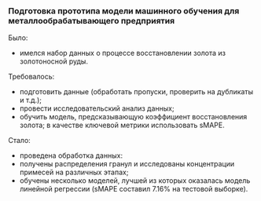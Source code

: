 ### Подготовка прототипа модели машинного обучения для металлообрабатывающего предприятия

Было:
- имелся набор данных о процессе восстановлении золота из золотоносной руды.

Требовалось:
- подготовить данные (обработать пропуски, проверить на дубликаты и т.д.);
- провести исследовательский анализ данных;
- обучить модель, предсказывающую коэффициент восстановления золота; в качестве ключевой метрики использовать sMAPE.

Стало:
- проведена обработка данных:
- получены распределения гранул и исследованы концентрации примесей на различных этапах;
- обучены несколько моделей, лучшей из которых оказалась модель линейной регрессии (sMAPE составил 7.16% на тестовой выборке).
